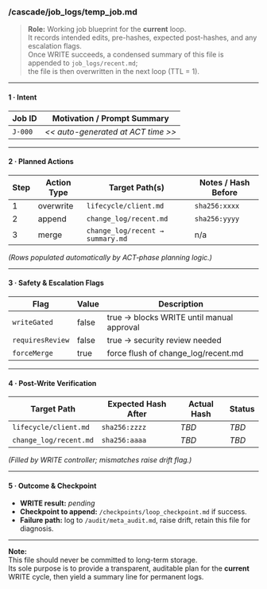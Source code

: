 <!-- @meta {
  "fileType": "temporary",
  "subtype": "job_plan",
  "purpose": "Ephemeral WRITE-phase job plan; exists for one loop to coordinate file mutations and safety checks.",
  "editPolicy": "appendOrReplace",
  "ttlCycles": 1,
  "routeScope": "global",
  "mergeTarget": "job_logs/recent.md"
} -->

### /cascade/job_logs/temp_job.md

> **Role:** Working job blueprint for the **current** loop.  
> It records intended edits, pre-hashes, expected post-hashes, and any escalation flags.  
> Once WRITE succeeds, a condensed summary of this file is appended to `job_logs/recent.md`;  
> the file is then overwritten in the next loop (TTL = 1).

---

#### 1 · Intent

| Job ID | Motivation / Prompt Summary                              |
|--------|----------------------------------------------------------|
| `J-000`| _<< auto-generated at ACT time >>_                       |

---

#### 2 · Planned Actions

| Step | Action Type   | Target Path(s)                     | Notes / Hash Before |
|------|---------------|------------------------------------|---------------------|
| 1    | overwrite     | `lifecycle/client.md`              | `sha256:xxxx`       |
| 2    | append        | `change_log/recent.md`             | `sha256:yyyy`       |
| 3    | merge         | `change_log/recent → summary.md`   | n/a                 |

*(Rows populated automatically by ACT‐phase planning logic.)*

---

#### 3 · Safety & Escalation Flags

| Flag              | Value | Description                                  |
|-------------------|-------|----------------------------------------------|
| `writeGated`      | false | true → blocks WRITE until manual approval    |
| `requiresReview`  | false | true → security review needed                |
| `forceMerge`      | true  | force flush of change_log/recent.md          |

---

#### 4 · Post-Write Verification

| Target Path                  | Expected Hash After | Actual Hash | Status |
|------------------------------|---------------------|-------------|--------|
| `lifecycle/client.md`        | `sha256:zzzz`       | _TBD_       | _TBD_  |
| `change_log/recent.md`       | `sha256:aaaa`       | _TBD_       | _TBD_  |

*(Filled by WRITE controller; mismatches raise drift flag.)*

---

#### 5 · Outcome & Checkpoint

- **WRITE result:** _pending_  
- **Checkpoint to append:** `/checkpoints/loop_checkpoint.md` if success.  
- **Failure path:** log to `/audit/meta_audit.md`, raise drift, retain this file for diagnosis.

---

**Note:**  
This file should never be committed to long-term storage.  
Its sole purpose is to provide a transparent, auditable plan for the **current** WRITE cycle, then yield a summary line for permanent logs.
